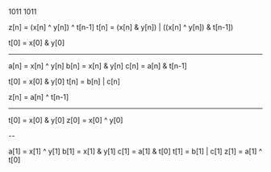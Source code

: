  1011
 1011

z[n] = (x[n] ^ y[n]) ^ t[n-1]
t[n] = (x[n] & y[n]) | ((x[n] ^ y[n]) & t[n-1])

t[0] = x[0] & y[0]

---

a[n] = x[n] ^ y[n]
b[n] = x[n] & y[n]
c[n] = a[n] & t[n-1]

t[0] = x[0] & y[0]
t[n] = b[n] | c[n]

z[n] = a[n] ^ t[n-1]

----

t[0] = x[0] & y[0]
z[0] = x[0] ^ y[0]

--

a[1] = x[1] ^ y[1]
b[1] = x[1] & y[1]
c[1] = a[1] & t[0]
t[1] = b[1] | c[1]
z[1] = a[1] ^ t[0]